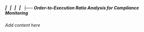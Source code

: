##### |   |   |   |   ├── Order-to-Execution Ratio Analysis for Compliance Monitoring

*Add content here*